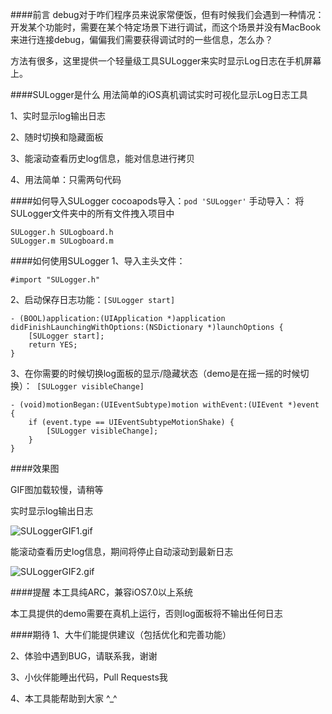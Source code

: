 ####前言
debug对于咋们程序员来说家常便饭，但有时候我们会遇到一种情况：开发某个功能时，需要在某个特定场景下进行调试，而这个场景并没有MacBook来进行连接debug，偏偏我们需要获得调试时的一些信息，怎么办？

方法有很多，这里提供一个轻量级工具SULogger来实时显示Log日志在手机屏幕上。



####SULogger是什么
用法简单的iOS真机调试实时可视化显示Log日志工具

1、实时显示log输出日志

2、随时切换和隐藏面板

3、能滚动查看历史log信息，能对信息进行拷贝

4、用法简单：只需两句代码




####如何导入SULogger
cocoapods导入：```pod 'SULogger'```
手动导入：
将SULogger文件夹中的所有文件拽入项目中
```
SULogger.h SULogboard.h
SULogger.m SULogboard.m
```

####如何使用SULogger
1、导入主头文件：
```
#import "SULogger.h"
```
2、启动保存日志功能：```[SULogger start]```
```
- (BOOL)application:(UIApplication *)application didFinishLaunchingWithOptions:(NSDictionary *)launchOptions {
    [SULogger start];
    return YES;
}
```
3、在你需要的时候切换log面板的显示/隐藏状态（demo是在摇一摇的时候切换）：``` [SULogger visibleChange]```
```
- (void)motionBegan:(UIEventSubtype)motion withEvent:(UIEvent *)event {
    if (event.type == UIEventSubtypeMotionShake) {
        [SULogger visibleChange];
    }
}
```

####效果图

GIF图加载较慢，请稍等

实时显示log输出日志

![SULoggerGIF1.gif](http://upload-images.jianshu.io/upload_images/1644426-bdceb9f937018420.gif?imageMogr2/auto-orient/strip)

能滚动查看历史log信息，期间将停止自动滚动到最新日志

![SULoggerGIF2.gif](http://upload-images.jianshu.io/upload_images/1644426-640d6353cf710bcb.gif?imageMogr2/auto-orient/strip)


####提醒
本工具纯ARC，兼容iOS7.0以上系统

本工具提供的demo需要在真机上运行，否则log面板将不输出任何日志




####期待
1、大牛们能提供建议（包括优化和完善功能）

2、体验中遇到BUG，请联系我，谢谢

3、小伙伴能睡出代码，Pull Requests我

4、本工具能帮助到大家 ^_^
